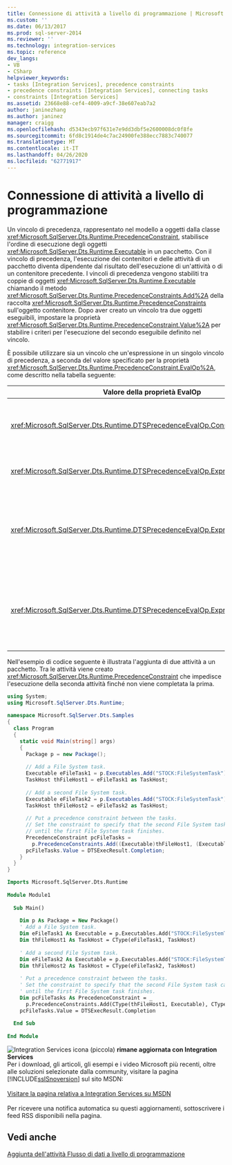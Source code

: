 ```yaml
---
title: Connessione di attività a livello di programmazione | Microsoft Docs
ms.custom: ''
ms.date: 06/13/2017
ms.prod: sql-server-2014
ms.reviewer: ''
ms.technology: integration-services
ms.topic: reference
dev_langs:
- VB
- CSharp
helpviewer_keywords:
- tasks [Integration Services], precedence constraints
- precedence constraints [Integration Services], connecting tasks
- constraints [Integration Services]
ms.assetid: 23668e88-cef4-4009-a9cf-38e607eab7a2
author: janinezhang
ms.author: janinez
manager: craigg
ms.openlocfilehash: d5343ecb97f631e7e9dd3dbf5e2600008dc0f8fe
ms.sourcegitcommit: 6fd8c1914de4c7ac24900fe388ecc7883c740077
ms.translationtype: MT
ms.contentlocale: it-IT
ms.lasthandoff: 04/26/2020
ms.locfileid: "62771917"
---
```

# <a name="connecting-tasks-programmatically"></a>Connessione di attività a livello di programmazione
  Un vincolo di precedenza, rappresentato nel modello a oggetti dalla classe <xref:Microsoft.SqlServer.Dts.Runtime.PrecedenceConstraint>, stabilisce l'ordine di esecuzione degli oggetti <xref:Microsoft.SqlServer.Dts.Runtime.Executable> in un pacchetto. Con il vincolo di precedenza, l'esecuzione dei contenitori e delle attività di un pacchetto diventa dipendente dal risultato dell'esecuzione di un'attività o di un contenitore precedente. I vincoli di precedenza vengono stabiliti tra coppie di oggetti <xref:Microsoft.SqlServer.Dts.Runtime.Executable> chiamando il metodo <xref:Microsoft.SqlServer.Dts.Runtime.PrecedenceConstraints.Add%2A> della raccolta <xref:Microsoft.SqlServer.Dts.Runtime.PrecedenceConstraints> sull'oggetto contenitore. Dopo aver creato un vincolo tra due oggetti eseguibili, impostare la proprietà <xref:Microsoft.SqlServer.Dts.Runtime.PrecedenceConstraint.Value%2A> per stabilire i criteri per l'esecuzione del secondo eseguibile definito nel vincolo.  
  
 È possibile utilizzare sia un vincolo che un'espressione in un singolo vincolo di precedenza, a seconda del valore specificato per la proprietà <xref:Microsoft.SqlServer.Dts.Runtime.PrecedenceConstraint.EvalOp%2A>, come descritto nella tabella seguente:  
  
|Valore della proprietà EvalOp|Descrizione|  
|----------------------------------|-----------------|  
|<xref:Microsoft.SqlServer.Dts.Runtime.DTSPrecedenceEvalOp.Constraint>|Specifica che il risultato dell'esecuzione determina se l'attività o il contenitore vincolato viene eseguito. Impostare la proprietà <xref:Microsoft.SqlServer.Dts.Runtime.PrecedenceConstraint.Value%2A> di <xref:Microsoft.SqlServer.Dts.Runtime.PrecedenceConstraint> sul valore desiderato dell'enumerazione <xref:Microsoft.SqlServer.Dts.Runtime.DTSExecResult>.|  
|<xref:Microsoft.SqlServer.Dts.Runtime.DTSPrecedenceEvalOp.Expression>|Specifica che il valore di un'espressione determina se l'attività o il contenitore vincolato viene eseguito. Impostare la proprietà <xref:Microsoft.SqlServer.Dts.Runtime.PrecedenceConstraint.Expression%2A> di <xref:Microsoft.SqlServer.Dts.Runtime.PrecedenceConstraint>.|  
|<xref:Microsoft.SqlServer.Dts.Runtime.DTSPrecedenceEvalOp.ExpressionAndConstraint>|Specifica che, affinché l'attività o il contenitore vincolato venga eseguito, è necessario che il risultato del vincolo si verifichi e che l'espressione restituisca un valore. Impostare le proprietà <xref:Microsoft.SqlServer.Dts.Runtime.PrecedenceConstraint.Value%2A> e <xref:Microsoft.SqlServer.Dts.Runtime.PrecedenceConstraint.Expression%2A> di <xref:Microsoft.SqlServer.Dts.Runtime.PrecedenceConstraint> e impostare la relativa proprietà <xref:Microsoft.SqlServer.Dts.Runtime.PrecedenceConstraint.LogicalAnd%2A> su `true`.|  
|<xref:Microsoft.SqlServer.Dts.Runtime.DTSPrecedenceEvalOp.ExpressionOrConstraint>|Specifica che, affinché l'attività o il contenitore vincolato venga eseguito, è necessario che il risultato del vincolo si verifichi oppure che l'espressione restituisca un valore. Impostare le proprietà <xref:Microsoft.SqlServer.Dts.Runtime.PrecedenceConstraint.Value%2A> e <xref:Microsoft.SqlServer.Dts.Runtime.PrecedenceConstraint.Expression%2A> di <xref:Microsoft.SqlServer.Dts.Runtime.PrecedenceConstraint> e impostare la relativa proprietà <xref:Microsoft.SqlServer.Dts.Runtime.PrecedenceConstraint.LogicalAnd%2A> su `false`.|  
  
 Nell'esempio di codice seguente è illustrata l'aggiunta di due attività a un pacchetto. Tra le attività viene creato <xref:Microsoft.SqlServer.Dts.Runtime.PrecedenceConstraint> che impedisce l'esecuzione della seconda attività finché non viene completata la prima.  
  
```csharp  
using System;  
using Microsoft.SqlServer.Dts.Runtime;  
  
namespace Microsoft.SqlServer.Dts.Samples  
{  
  class Program  
  {  
    static void Main(string[] args)  
    {  
      Package p = new Package();  
  
      // Add a File System task.  
      Executable eFileTask1 = p.Executables.Add("STOCK:FileSystemTask");  
      TaskHost thFileHost1 = eFileTask1 as TaskHost;  
  
      // Add a second File System task.  
      Executable eFileTask2 = p.Executables.Add("STOCK:FileSystemTask");  
      TaskHost thFileHost2 = eFileTask2 as TaskHost;  
  
      // Put a precedence constraint between the tasks.  
      // Set the constraint to specify that the second File System task cannot run  
      // until the first File System task finishes.  
      PrecedenceConstraint pcFileTasks =   
        p.PrecedenceConstraints.Add((Executable)thFileHost1, (Executable)thFileHost2);  
      pcFileTasks.Value = DTSExecResult.Completion;  
    }  
  }  
}  
```  
  
```vb  
Imports Microsoft.SqlServer.Dts.Runtime  
  
Module Module1  
  
  Sub Main()  
  
    Dim p As Package = New Package()  
    ' Add a File System task.  
    Dim eFileTask1 As Executable = p.Executables.Add("STOCK:FileSystemTask")  
    Dim thFileHost1 As TaskHost = CType(eFileTask1, TaskHost)  
  
    ' Add a second File System task.  
    Dim eFileTask2 As Executable = p.Executables.Add("STOCK:FileSystemTask")  
    Dim thFileHost2 As TaskHost = CType(eFileTask2, TaskHost)  
  
    ' Put a precedence constraint between the tasks.  
    ' Set the constraint to specify that the second File System task cannot run  
    ' until the first File System task finishes.  
    Dim pcFileTasks As PrecedenceConstraint = _  
      p.PrecedenceConstraints.Add(CType(thFileHost1, Executable), CType(thFileHost2, Executable))  
    pcFileTasks.Value = DTSExecResult.Completion  
  
  End Sub  
  
End Module  
```  
  
![Integration Services icona (piccola)](../media/dts-16.gif "Icona di Integration Services (piccola)")  **rimane aggiornata con Integration Services**<br /> Per i download, gli articoli, gli esempi e i video Microsoft più recenti, oltre alle soluzioni selezionate dalla community, visitare la pagina [!INCLUDE[ssISnoversion](../../includes/ssisnoversion-md.md)] sul sito MSDN:<br /><br /> [Visitare la pagina relativa a Integration Services su MSDN](https://go.microsoft.com/fwlink/?LinkId=136655)<br /><br /> Per ricevere una notifica automatica su questi aggiornamenti, sottoscrivere i feed RSS disponibili nella pagina.  
  
## <a name="see-also"></a>Vedi anche  
 [Aggiunta dell'attività Flusso di dati a livello di programmazione](../building-packages-programmatically/adding-the-data-flow-task-programmatically.md)  
  
  

